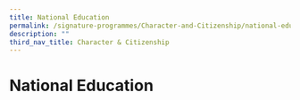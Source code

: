 ```yaml
---
title: National Education
permalink: /signature-programmes/Character-and-Citizenship/national-education/
description: ""
third_nav_title: Character & Citizenship
---
```

# National Education
